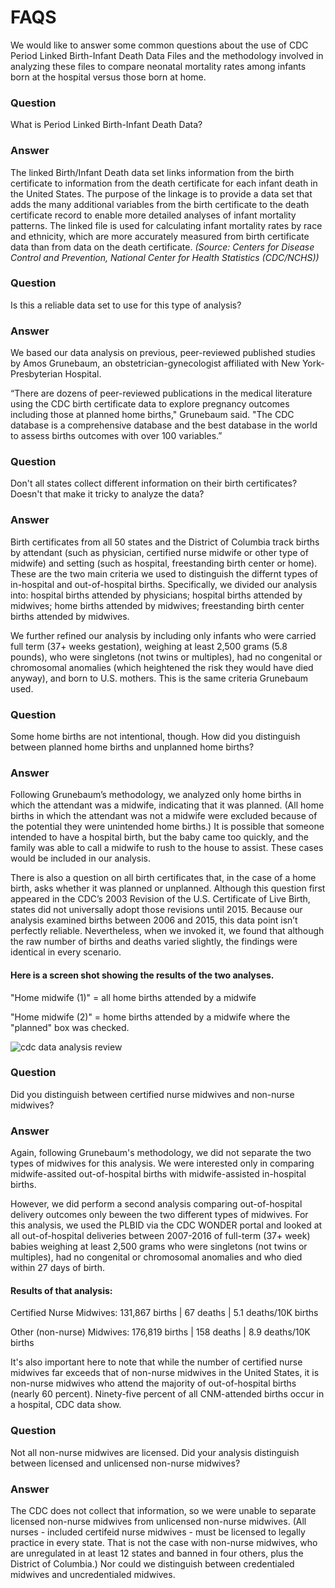 # FAQS

We would like to answer some common questions about the use of CDC Period Linked Birth-Infant Death Data Files and the methodology involved in analyzing these files to compare neonatal mortality rates among infants born at the hospital versus those born at home.

### Question
What is Period Linked Birth-Infant Death Data?

### Answer
The linked Birth/Infant Death data set links information from the birth certificate to information from the death certificate for each infant death in the United States. The purpose of the linkage is to provide a data set that adds the many additional variables from the birth certificate to the death certificate record to enable more detailed analyses of infant mortality patterns. The linked file is used for calculating infant mortality rates by race and ethnicity, which are more accurately measured from birth certificate data than from data on the death certificate. *(Source: Centers for Disease Control and Prevention, National Center for Health Statistics (CDC/NCHS))*

### Question
Is this a reliable data set to use for this type of analysis?

### Answer
We based our data analysis on previous, peer-reviewed published studies by Amos Grunebaum, an obstetrician-gynecologist affiliated with New York-Presbyterian Hospital. 

“There are dozens of peer-reviewed publications in the medical literature using the CDC birth certificate data to explore pregnancy outcomes including those at planned home births," Grunebaum said. "The CDC database is a comprehensive database and the best database in the world to assess births outcomes with over 100 variables.”

### Question
Don't all states collect different information on their birth certificates? Doesn't that make it tricky to analyze the data?

### Answer
Birth certificates from all 50 states and the District of Columbia track births by attendant (such as physician, certified nurse midwife or other type of midwife) and setting (such as hospital, freestanding birth center or home). These are the two main criteria we used to distinguish the differnt types of in-hospital and out-of-hospital births. Specifically, we divided our analysis into: hospital births attended by physicians; hospital births attended by midwives; home births attended by midwives; freestanding birth center births attended by midwives.

We further refined our analysis by including only infants who were carried full term (37+ weeks gestation), weighing at least 2,500 grams (5.8 pounds), who were singletons (not twins or multiples), had no congenital or chromosomal anomalies (which heightened the risk they would have died anyway), and born to U.S. mothers. This is the same criteria Grunebaum used.

### Question
Some home births are not intentional, though. How did you distinguish between planned home births and unplanned home births? 

### Answer
Following Grunebaum’s methodology, we analyzed only home births in which the attendant was a midwife, indicating that it was planned. (All home births in which the attendant was not a midwife were excluded because of the potential they were unintended home births.) It is possible that someone intended to have a hospital birth, but the baby came too quickly, and the family was able to call a midwife to rush to the house to assist. These cases would be included in our analysis. 

There is also a question on all birth certificates that, in the case of a home birth, asks whether it was planned or unplanned. Although this question first appeared in the CDC’s 2003 Revision of the U.S. Certificate of Live Birth, states did not universally adopt those revisions until 2015. Because our analysis examined births between 2006 and 2015, this data point isn’t perfectly reliable. Nevertheless, when we invoked it, we found that although the raw number of births and deaths varied slightly, the findings were identical in every scenario.

#### Here is a screen shot showing the results of the two analyses.
"Home midwife (1)" = all home births attended by a midwife

"Home midwife (2)" = home births attended by a midwife where the "planned" box was checked.

![cdc data analysis review](https://user-images.githubusercontent.com/13999863/50016954-aac5c600-ff98-11e8-8a95-81269a39f4c7.JPG)

### Question 
Did you distinguish between certified nurse midwives and non-nurse midwives?

### Answer
Again, following Grunebaum's methodology, we did not separate the two types of midwives for this analysis. We were interested only in comparing midwife-assited out-of-hospital births with midwife-assisted in-hospital births. 

However, we did perform a second analysis comparing out-of-hospital delivery outcomes only beween the two different types of midwives. For this analysis, we used the PLBID via the CDC WONDER portal and looked at all out-of-hospital deliveries between 2007-2016 of full-term (37+ week) babies weighing at least 2,500 grams who were singletons (not twins or multiples), had no congenital or chromosomal anomalies and who died within 27 days of birth. 

#### Results of that analysis:
Certified Nurse Midwives: 131,867 births | 67 deaths | 5.1 deaths/10K births

Other (non-nurse) Midwives: 176,819 births | 158 deaths | 8.9 deaths/10K births

It's also important here to note that while the number of certified nurse midwives far exceeds that of non-nurse midwives in the United States, it is non-nurse midwives who attend the majority of out-of-hospital births (nearly 60 percent). Ninety-five percent of all CNM-attended births occur in a hospital, CDC data show.

### Question 
Not all non-nurse midwives are licensed. Did your analysis distinguish between licensed and unlicensed non-nurse midwives? 

### Answer
The CDC does not collect that information, so we were unable to separate licensed non-nurse midwives from unlicensed non-nurse midwives. (All nurses - included certifeid nurse midwives - must be licensed to legally practice in every state. That is not the case with non-nurse midwives, who are unregulated in at least 12 states and banned in four others, plus the District of Columbia.) Nor could we distinguish between credentialed midwives and uncredentialed midwives. 
